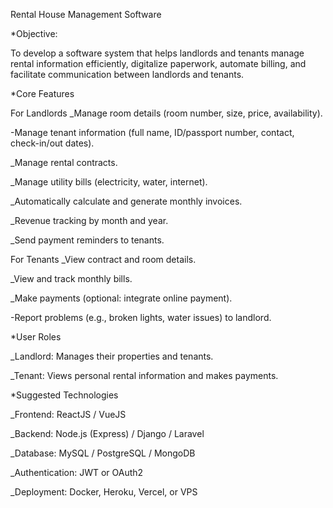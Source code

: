 Rental House Management Software

*Objective:

To develop a software system that helps landlords and tenants manage rental information efficiently, digitalize paperwork, automate billing, and facilitate communication between landlords and tenants.

*Core Features

For Landlords
_Manage room details (room number, size, price, availability).

-Manage tenant information (full name, ID/passport number, contact, check-in/out dates).

_Manage rental contracts.

_Manage utility bills (electricity, water, internet).

_Automatically calculate and generate monthly invoices.

_Revenue tracking by month and year.

_Send payment reminders to tenants.

For Tenants
_View contract and room details.

_View and track monthly bills.

_Make payments (optional: integrate online payment).

-Report problems (e.g., broken lights, water issues) to landlord.

*User Roles

_Landlord: Manages their properties and tenants.

_Tenant: Views personal rental information and makes payments.


*Suggested Technologies

_Frontend: ReactJS / VueJS

_Backend: Node.js (Express) / Django / Laravel

_Database: MySQL / PostgreSQL / MongoDB

_Authentication: JWT or OAuth2

_Deployment: Docker, Heroku, Vercel, or VPS
